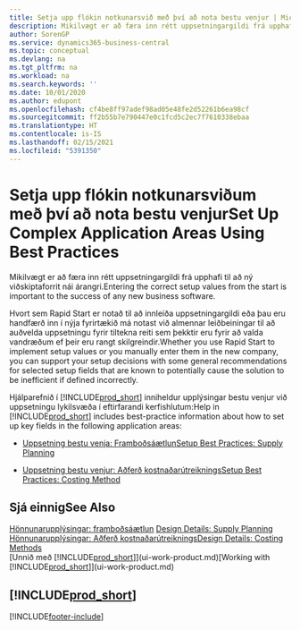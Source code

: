```yaml
---
title: Setja upp flókin notkunarsvið með því að nota bestu venjur | Microsoft Docs
description: Mikilvægt er að færa inn rétt uppsetningargildi frá upphafi til að ný viðskiptaforrit nái árangri.
author: SorenGP
ms.service: dynamics365-business-central
ms.topic: conceptual
ms.devlang: na
ms.tgt_pltfrm: na
ms.workload: na
ms.search.keywords: ''
ms.date: 10/01/2020
ms.author: edupont
ms.openlocfilehash: cf4be8ff97adef98ad05e48fe2d52261b6ea98cf
ms.sourcegitcommit: ff2b55b7e790447e0c1fcd5c2ec7f7610338ebaa
ms.translationtype: HT
ms.contentlocale: is-IS
ms.lasthandoff: 02/15/2021
ms.locfileid: "5391350"
---
```

# <a name="set-up-complex-application-areas-using-best-practices"></a><span data-ttu-id="60a9d-103">Setja upp flókin notkunarsviðum með því að nota bestu venjur</span><span class="sxs-lookup"><span data-stu-id="60a9d-103">Set Up Complex Application Areas Using Best Practices</span></span>
<span data-ttu-id="60a9d-104">Mikilvægt er að færa inn rétt uppsetningargildi frá upphafi til að ný viðskiptaforrit nái árangri.</span><span class="sxs-lookup"><span data-stu-id="60a9d-104">Entering the correct setup values from the start is important to the success of any new business software.</span></span>  

 <span data-ttu-id="60a9d-105">Hvort sem Rapid Start er notað til að innleiða uppsetningargildi eða þau eru handfærð inn í nýja fyrirtækið má notast við almennar leiðbeiningar til að auðvelda uppsetningu fyrir tiltekna reiti sem þekktir eru fyrir að valda vandræðum ef þeir eru rangt skilgreindir.</span><span class="sxs-lookup"><span data-stu-id="60a9d-105">Whether you use Rapid Start to implement setup values or you manually enter them in the new company, you can support your setup decisions with some general recommendations for selected setup fields that are known to potentially cause the solution to be inefficient if defined incorrectly.</span></span>  

 <span data-ttu-id="60a9d-106">Hjálparefnið í [!INCLUDE[prod_short](includes/prod_short.md)] inniheldur upplýsingar bestu venjur við uppsetningu lykilsvæða í eftirfarandi kerfishlutum:</span><span class="sxs-lookup"><span data-stu-id="60a9d-106">Help in [!INCLUDE[prod_short](includes/prod_short.md)] includes best-practice information about how to set up key fields in the following application areas:</span></span>  

-   [<span data-ttu-id="60a9d-107">Uppsetning bestu venja: Framboðsáætlun</span><span class="sxs-lookup"><span data-stu-id="60a9d-107">Setup Best Practices: Supply Planning</span></span>](setup-best-practices-supply-planning.md)  

-   [<span data-ttu-id="60a9d-108">Uppsetning bestu venjur: Aðferð kostnaðarútreiknings</span><span class="sxs-lookup"><span data-stu-id="60a9d-108">Setup Best Practices: Costing Method</span></span>](setup-best-practices-costing-method.md)  

## <a name="see-also"></a><span data-ttu-id="60a9d-109">Sjá einnig</span><span class="sxs-lookup"><span data-stu-id="60a9d-109">See Also</span></span>  
<span data-ttu-id="60a9d-110">[Hönnunarupplýsingar: framboðsáætlun](design-details-supply-planning.md) </span><span class="sxs-lookup"><span data-stu-id="60a9d-110">[Design Details: Supply Planning](design-details-supply-planning.md) </span></span>  
[<span data-ttu-id="60a9d-111">Hönnunarupplýsingar: Aðferð kostnaðarútreiknings</span><span class="sxs-lookup"><span data-stu-id="60a9d-111">Design Details: Costing Methods</span></span>](design-details-costing-methods.md)  
<span data-ttu-id="60a9d-112">[Unnið með [!INCLUDE[prod_short](includes/prod_short.md)]](ui-work-product.md)</span><span class="sxs-lookup"><span data-stu-id="60a9d-112">[Working with [!INCLUDE[prod_short](includes/prod_short.md)]](ui-work-product.md)</span></span>

## [!INCLUDE[prod_short](includes/free_trial_md.md)]  
 


[!INCLUDE[footer-include](includes/footer-banner.md)]